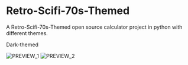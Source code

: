 # Retro-Scifi-70s-Themed
A Retro-Scifi-70s-Themed open source calculator project in python with different themes.

Dark-themed


![PREVIEW_1](https://github.com/MardOrange/Retro-Scifi-70s-Themed/assets/144544417/d64224c3-ad0a-4bf0-bca2-040c57baf612)
![PREVIEW_2](https://github.com/MardOrange/Retro-Scifi-70s-Themed/assets/144544417/64ea773d-075d-497e-bcc6-ced7105f5461)
